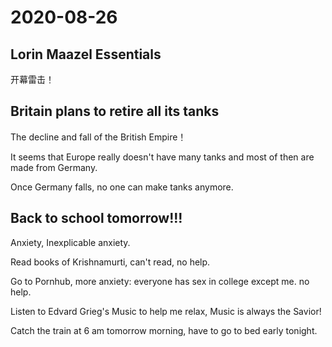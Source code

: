 # 2020-08-26

## Lorin Maazel Essentials

开幕雷击！

## Britain plans to retire all its tanks

The decline and fall of the British Empire！

It seems that Europe really doesn't have many tanks and most of then are made from Germany.

Once Germany falls, no one can make tanks anymore.

## Back to school tomorrow!!!

Anxiety, Inexplicable anxiety.



Read books of Krishnamurti, can't read, no help.

Go to Pornhub, more anxiety: everyone has sex in college except me. no help.

Listen to Edvard Grieg's Music to help me relax, Music is always the Savior!

Catch the train at 6 am tomorrow morning, have to go to bed early tonight.